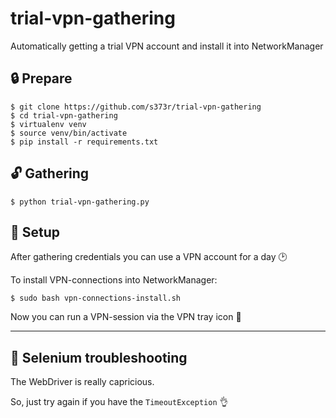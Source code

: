 # trial-vpn-gathering

Automatically getting a trial VPN account and install it into NetworkManager




## :lock: Prepare

```
$ git clone https://github.com/s373r/trial-vpn-gathering
$ cd trial-vpn-gathering
$ virtualenv venv
$ source venv/bin/activate
$ pip install -r requirements.txt
```

## :unlock: Gathering

```
$ python trial-vpn-gathering.py
```

## :closed_lock_with_key: Setup

After gathering credentials you can use a VPN account for a day :clock2:

To install VPN-connections into NetworkManager:

```
$ sudo bash vpn-connections-install.sh
```

Now you can run a VPN-session via the VPN tray icon :crystal_ball:

---

## :key: Selenium troubleshooting

The WebDriver is really capricious.

So, just try again if you have the `TimeoutException` :ok_hand:

